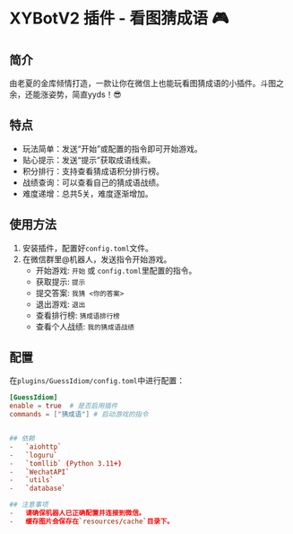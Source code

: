 # XYBotV2 插件 - 看图猜成语 🎮

## 简介
由老夏的金库倾情打造，一款让你在微信上也能玩看图猜成语的小插件。斗图之余，还能涨姿势，简直yyds！😎

## 特点
- 玩法简单：发送“开始”或配置的指令即可开始游戏。
- 贴心提示：发送“提示”获取成语线索。
- 积分排行：支持查看猜成语积分排行榜。
- 战绩查询：可以查看自己的猜成语战绩。
- 难度递增：总共5关，难度逐渐增加。

## 使用方法
1.  安装插件，配置好`config.toml`文件。
2.  在微信群里@机器人，发送指令开始游戏。
    -   开始游戏: `开始` 或 `config.toml`里配置的指令。
    -   获取提示: `提示`
    -   提交答案: `我猜 <你的答案>`
    -   退出游戏: `退出`
    -   查看排行榜: `猜成语排行榜`
    -   查看个人战绩: `我的猜成语战绩`

## 配置
在`plugins/GuessIdiom/config.toml`中进行配置：
```toml
[GuessIdiom]
enable = true  # 是否启用插件
commands = ["猜成语"] # 启动游戏的指令


## 依赖
-   `aiohttp`
-   `loguru`
-   `tomllib` (Python 3.11+)
-   `WechatAPI`
-   `utils`
-   `database`

## 注意事项
-   请确保机器人已正确配置并连接到微信。
-   缓存图片会保存在`resources/cache`目录下。
